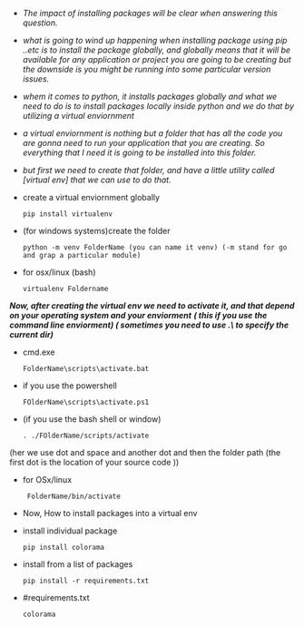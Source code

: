 
* *The impact of installing packages will be clear when answering this question.*

* *what is going to wind up happening when installing package using pip ..etc is to install the package globally, and globally means that it  will be available for any application or project you are going to be creating but the downside is you might be running into some particular version issues.*

* *whem it comes to python, it installs packages globally and what we need to do is to install packages locally inside python and we do that  by utilizing a virtual enviornment*

* *a virtual enviornment is nothing but a folder that has all the code you are gonna need to run your application that you are creating. So everything that I need it is going to be installed into this folder.*

* *but first we need to create that folder, and have a little utility called [virtual env] that we can use to do that.*

* create a virtual enviornment globally

      pip install virtualenv 
* (for windows systems)create the folder

      python -m venv FolderName (you can name it venv) (-m stand for go and grap a particular module)

* for osx/linux (bash)

      virtualenv Foldername

***Now, after creating the virtual env we need to activate it, and that depend on your operating system and your enviorment***
***( this if you use the command line enviorment) ( sometimes you need to use .\ to specify the current dir)***

* cmd.exe

      FolderName\scripts\activate.bat 
* if you use the powershell

      FOlderName\scripts\activate.ps1
* (if you use the bash shell or window)

      . ./FOlderName/scripts/activate

(her we use dot and space and another dot and then the folder path (the first dot is the location of your source code ))

* for OSx/linux

       FolderName/bin/activate

* Now, How to install packages into a virtual env
* install individual package

      pip install colorama

* install from a list of packages

      pip install -r requirements.txt

* #requirements.txt

      colorama

